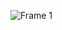 
![Frame 1](https://user-images.githubusercontent.com/70939623/214012148-f2999f3a-4d42-4c26-9f3c-b2772508a474.png)

<!--
### Hi there 👋
**qintharaandini/qintharaandini** is a ✨ _special_ ✨ repository because its `README.md` (this file) appears on your GitHub profile.

Here are some ideas to get you started:

- 🔭 I’m currently working on ...
- 🌱 I’m currently learning ...
- 👯 I’m looking to collaborate on ...
- 🤔 I’m looking for help with ...
- 💬 Ask me about ...
- 📫 How to reach me: ...
- 😄 Pronouns: ...
- ⚡ Fun fact: ...
-->

